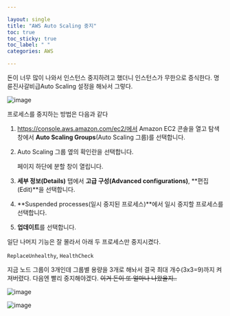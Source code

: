 ```yaml
---

layout: single
title: "AWS Auto Scaling 중지"
toc: true
toc_sticky: true
toc_label: " "
categories: AWS

---
```


돈이 너무 많이 나와서 인스턴스 중지하려고 했더니 인스턴스가 무한으로 증식한다. 명륜진사갈비급Auto Scaling 설정을 해놔서 그렇다. 

![image](https://github.com/why-only-english/why-only-english/assets/114092152/30018815-43cf-4952-b051-654122b8a9b8)

프로세스를 중지하는 방법은 다음과 같다

1. https://console.aws.amazon.com/ec2/에서 Amazon EC2 콘솔을 열고 탐색 창에서 **Auto Scaling Groups**(Auto Scaling 그룹)를 선택합니다.
2. Auto Scaling 그룹 옆의 확인란을 선택합니다.
    
    페이지 하단에 분할 창이 열립니다.
    
3. **세부 정보(Details)** 탭에서 **고급 구성(Advanced configurations)**, **편집(Edit)**을 선택합니다.
4. **Suspended processes(일시 중지된 프로세스)**에서 일시 중지할 프로세스를 선택합니다.
5. **업데이트**를 선택합니다.

일단 나머지 기능은 잘 몰라서 아래 두 프로세스만 중지시켰다. 

`ReplaceUnhealthy`, `HealthCheck` 

지금 노드 그룹이 3개인데 그룹별 용량을 3개로 해놔서 결국 최대 개수(3x3=9)까지 켜져버렸다. 다음엔 빨리 중지해야겠다. ~~이거 돈이 또 얼마나 나왔을지..~~

![image](https://github.com/why-only-english/why-only-english/assets/114092152/478b9973-4a18-4dd1-afbb-5ccf4ec4679c)

![image](https://github.com/why-only-english/why-only-english/assets/114092152/cb415a46-f8d8-43bd-baa2-87e80ff92e32)